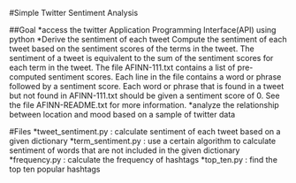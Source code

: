 #Simple Twitter Sentiment Analysis

##Goal
*access the twitter Application Programming Interface(API) using python
*Derive the sentiment of each tweet
Compute the sentiment of each tweet based on the sentiment scores of the terms in the tweet. The sentiment of a tweet is equivalent to the sum of the sentiment scores for each term in the tweet.
The file AFINN-111.txt contains a list of pre-computed sentiment scores. Each line in the file contains a word or phrase followed by a sentiment score. Each word or phrase that is found in a tweet but not found in AFINN-111.txt should be given a sentiment score of 0. See the file AFINN-README.txt for more information.
*analyze the relationship between location and mood based on a sample of twitter data

#Files
*tweet_sentiment.py : calculate sentiment of each tweet based on a given dictionary
*term_sentiment.py : use a certain algorithm to calculate sentiment of words that are not included in the given dictionary
*frequency.py : calculate the frequency of hashtags
*top_ten.py : find the top ten popular hashtags
